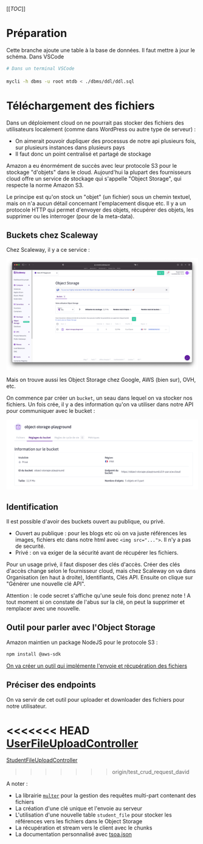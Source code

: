 [[_TOC_]]

# Préparation

Cette branche ajoute une table à la base de données. Il faut mettre à jour le schéma. Dans VSCode

```sh
# Dans un terminal VSCode

mycli -h dbms -u root mtdb < ./dbms/ddl/ddl.sql 
```

# Téléchargement des fichiers

Dans un déploiement cloud on ne pourrait pas stocker des fichiers des utilisateurs localement (comme dans WordPress ou autre type de serveur) :
* On aimerait pouvoir dupliquer des processus de notre api plusieurs fois, sur plusieurs instances dans plusieurs pays
* Il faut donc un point centralisé et partagé de stockage


Amazon a eu énormément de succès avec leur protocole S3 pour le stockage "d'objets" dans le cloud. Aujourd'hui la plupart des fournisseurs cloud offre un service de stockage qui s'appelle "Object Storage", qui respecte la norme Amazon S3.

Le principe est qu'on stock un "objet" (un fichier) sous un chemin textuel, mais on n'a aucun détail concernant l'emplacement disque etc. Il y a un protocole HTTP qui permet d'envoyer des objets, récupérer des objets, les supprimer ou les interroger (pour de la meta-data).

## Buckets chez Scaleway

Chez Scaleway, il y a ce service :

![Object Storage at Scaleway](./img/scaleway.png)

Mais on trouve aussi les Object Storage chez Google, AWS (bien sur), OVH, etc.

On commence par créer un `bucket`, un seau dans lequel on va stocker nos fichiers. Un fois crée, il y a des information qu'on va utiliser dans notre API pour communiquer avec le bucket :

![Bucket](./img/bucket.png)

## Identification

Il est possible d'avoir des buckets ouvert au publique, ou privé. 
* Ouvert au publique : pour les blogs etc où on va juste références les images, fichiers etc dans notre html avec `<img src="...">`. Il n'y a pas de securité.
* Privé : on va exiger de la sécurité avant de récupérer les fichiers.

Pour un usage privé, il faut disposer des clés d'accès. Créer des clés d'accès change selon le fournisseur cloud, mais chez Scaleway on va dans Organisation (en haut à droite), Identifiants, Clés API. Ensuite on clique sur "Générer une nouvelle clé API".

Attention : le code secret s'affiche qu'une seule fois donc prenez note ! A tout moment si on constate de l'abus sur la clé, on peut la supprimer et remplacer avec une nouvelle.

## Outil pour parler avec l'Object Storage

Amazon maintien un package NodeJS pour le protocole S3 :

```sh
npm install @aws-sdk
```

[On va créer un outil qui implémente l'envoie et récupération des fichiers](../../src/classes/ObjectStorage.ts)


## Préciser des endpoints 

On va servir de cet outil pour uploader et downloader des fichiers pour notre utilisateur.

<<<<<<< HEAD
[UserFileUploadController](../../src/routes/auth/UserFileUploadController.ts)
=======
[StudentFileUploadController](../../src/routes/auth/StudentFileUploadController.ts)
>>>>>>> origin/test_crud_request_david

A noter :
* La librairie [`multer`](https://www.npmjs.com/package/multer) pour la gestion des requêtes multi-part contenant des fichiers
* La création d'une clé unique et l'envoie au serveur
* L'utilisation d'une nouvelle table `student_file` pour stocker les références vers les fichiers dans le Object Storage
* La récupération et stream vers le client avec le chunks
* La documentation personnalisé avec [tsoa.json](../../tsoa.json)
